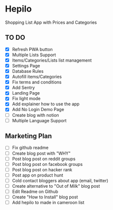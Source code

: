 # Hepilo

Shopping List App with Prices and Categories

## TO DO

- [x] Refresh PWA button
- [x] Multiple Lists Support
- [x] Items/Categories/Lists list management
- [x] Settings Page
- [x] Database Rules
- [x] Autofill items/Categories
- [x] Fix terms and conditions
- [x] Add Sentry
- [x] Landing Page
- [x] Fix light mode
- [x] Add explainer how to use the app
- [x] Add No Login Demo Page
- [ ] Create blog with notion
- [ ] Multiple Language Support

## Marketing Plan

- [ ] Fix github readme
- [ ] Create blog post with "WHY"
- [ ] Post blog post on reddit groups
- [ ] Post blog post on facebook groups
- [ ] Post blog post on hacker rank
- [ ] Post app on product hunt
- [ ] Cold contact bloggers about app (email, twitter)
- [ ] Create alternative to "Out of Milk" blog post
- [ ] Edit Readme on Github
- [ ] Create "How to Install" blog post
- [ ] Add hepilo to made in cameroon list